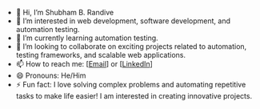 - 👋 Hi, I’m Shubham B. Randive 
- 👀 I’m interested in web development, software development, and automation testing.  
- 🌱 I’m currently learning automation testing.  
- 💞️ I’m looking to collaborate on exciting projects related to automation, testing frameworks, and scalable web applications.  
- 📫 How to reach me: [[Email](srandive245@gmail.com)]  or [[LinkedIn](https://www.linkedin.com/in/shubham-randive-8712a824a/)]  
- 😄 Pronouns: He/Him  
- ⚡ Fun fact: I love solving complex problems and automating repetitive tasks to make life easier! I am interested in creating innovative projects.
